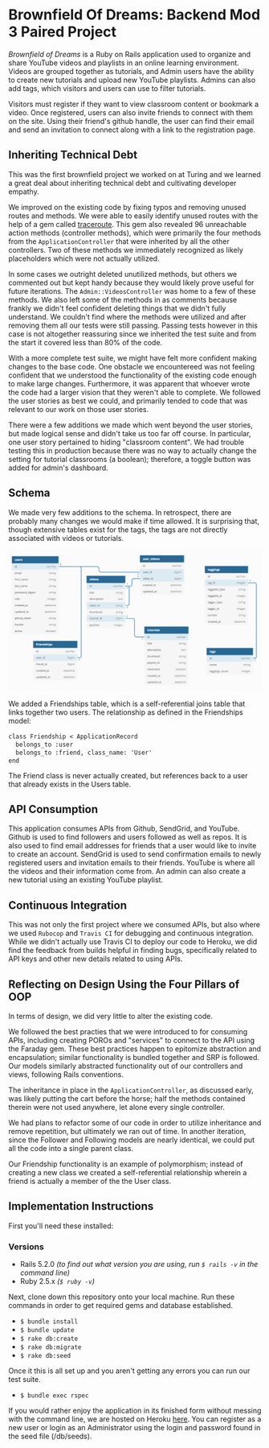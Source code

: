 # Brownfield Of Dreams: Backend Mod 3 Paired Project

_Brownfield of Dreams_ is a Ruby on Rails application used to organize and share YouTube videos and playlists in an online learning environment. Videos are grouped together as tutorials, and Admin users have the ability to create new tutorials and upload new YouTube playlists. Admins can also add tags, which visitors and users can use to filter tutorials.

Visitors must register if they want to view classroom content or bookmark a video. Once registered, users can also invite friends to connect with them on the site. Using their friend's github handle, the user can find their email and send an invitation to connect along with a link to the registration page.

## Inheriting Technical Debt

This was the first brownfield project we worked on at Turing and we learned a great deal about inheriting technical debt and cultivating developer empathy.

We improved on the existing code by fixing typos and removing unused routes and methods. We were able to easily identify unused routes with the help of a gem called [traceroute](https://github.com/amatsuda/traceroute). This gem also revealed 96 unreachable action methods (controller methods), which were primarily the four methods from the `ApplicationController` that were inherited by all the other controllers. Two of these methods we immediately recognized as likely placeholders which were not actually utilized.

In some cases we outright deleted unutilized methods, but others we commented out but kept handy because they would likely prove useful for future iterations. The `Admin::VideosController` was home to a few of these methods. We also left some of the methods in as comments because frankly we didn't feel confident deleting things that we didn't fully understand. We couldn't find where the methods were utilized and after removing them all our tests were still passing. Passing tests however in this case is not altogether reassuring since we inherited the test suite and from the start it covered less than 80% of the code.

With a more complete test suite, we might have felt more confident making changes to the base code. One obstacle we encountereed was not feeling confident that we understood the functionality of the existing code enough to make large changes. Furthermore, it was apparent that whoever wrote the code had a larger vision that they weren't able to complete. We followed the user stories as best we could, and primarily tended to code that was relevant to our work on those user stories.

There were a few additions we made which went beyond the user stories, but made logical sense and didn't take us too far off course. In particular, one user story pertained to hiding "classroom content". We had trouble testing this in production because there was no way to actually change the setting for tutorial classrooms (a boolean); therefore, a toggle button was added for admin's dashboard.

## Schema

We made very few additions to the schema. In retrospect, there are probably many changes we would make if time allowed. It is surprising that, though extensive tables exist for the tags, the tags are not directly associated with videos or tutorials.  

![Schema](/public/images/schema.png)

We added a Friendships table, which is a self-referential joins table that links together two users. The relationship as defined in the Friendships model:

```
class Friendship < ApplicationRecord
  belongs_to :user
  belongs_to :friend, class_name: 'User'
end
```

The Friend class is never actually created, but references back to a user that already exists in the Users table.

## API Consumption

This application consumes APIs from Github, SendGrid, and YouTube. Github is used to find followers and users followed as well as repos. It is also used to find email addresses for friends that a user would like to invite to create an account. SendGrid is used to send confirmation emails to newly registered users and invitation emails to their friends. YouTube is where all the videos and their information come from. An admin can also create a new tutorial using an existing YouTube playlist.

## Continuous Integration

This was not only the first project where we consumed APIs, but also where we used `Rubocop` and `Travis CI` for debugging and continuous integration. While we didn't actually use Travis CI to deploy our code to Heroku, we did find the feedback from builds helpful in finding bugs, specifically related to API keys and other new details related to using APIs.

## Reflecting on Design Using the Four Pillars of OOP

In terms of design, we did very little to alter the existing code.

We followed the best practies that we were introduced to for consuming APIs, including creating POROs and "services" to connect to the API using the Faraday gem. These best practices happen to epitomize abstraction and encapsulation; similar functionality is bundled together and SRP is followed. Our models similarly abstracted functionality out of our controllers and views, following Rails conventions.

The inheritance in place in the `ApplicationController`, as discussed early, was likely putting the cart before the horse; half the methods contained therein were not used anywhere, let alone every single controller.

We had plans to refactor some of our code in order to utilize inheritance and remove repetition, but ultimately we ran out of time. In another iteration, since the Follower and Following models are nearly identical, we could put all the code into a single parent class.

Our Friendship functionality is an example of polymorphism; instead of creating a new class we created a self-referential relationship wherein a friend is actually a member of the the User class.

## Implementation Instructions

First you'll need these installed:
### Versions
- Rails 5.2.0
_(to find out what version you are using, run `$ rails -v` in the command line)_
- Ruby 2.5.x
_(`$ ruby -v`)_

Next, clone down this repository onto your local machine.
Run these commands in order to get required gems and database established.
- `$ bundle install`
- `$ bundle update`
- `$ rake db:create`
- `$ rake db:migrate`
- `$ rake db:seed`

Once it this is all set up and you aren't getting any errors you can run our test suite.

- `$ bundle exec rspec`

If you would rather enjoy the application in its finished form without messing with the command line, we are hosted on Heroku [here](https://brownfield-of-dreams-sb-rp.herokuapp.com/). You can register as a new user or login as an Administrator using the login and password found in the seed file (/db/seeds).
